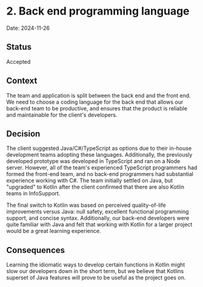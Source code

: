 # 2. Back end programming language

Date: 2024-11-26

## Status

Accepted

## Context

The team and application is split between the back end and the front end. We need to choose
a coding language for the back end that allows our back-end team to be productive, and ensures 
that the product is reliable and maintainable for the client's developers. 


## Decision

The client suggested Java/C#/TypeScript as options due to their in-house development teams adopting these languages.
Additionally, the previously developed prototype was developed in TypeScript and ran on a Node server. However, all of 
the team's experienced TypeScript programmers had formed the front-end team, and no back-end programmers had substantial 
experience working with C#. The team initially settled on Java, but "upgraded" to Kotlin after the client confirmed that 
there are also Kotlin teams in InfoSupport.

The final switch to Kotlin was based on perceived quality-of-life improvements versus Java: null safety, excellent functional
programming support, and concise syntax. Additionally, our back-end developers were quite familiar with Java and felt that
working with Kotlin for a larger project would be a great learning experience.

## Consequences

Learning the idiomatic ways to develop certain functions in Kotlin might slow our developers down in the short term, but 
we believe that Kotlins superset of Java features will prove to be useful as the project goes on.